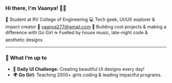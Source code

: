 ### Hi there, I'm Vaanya! 👋✨

🌸 Student at RV College of Engineering
💻 Tech geek, UI/UX explorer & impact creator
📩 vaanya277@gmail.com
🚀 Building cool projects & making a difference with Go Girl
☕ Fuelled by house music, late-night code & aesthetic designs

---

### 🚀 What I’m up to
- 🎨 **Daily UI Challenge:** Creating beautiful UI designs every day!
- 🌍 **Go Girl:** Teaching 2000+ girls coding & leading impactful programs.







